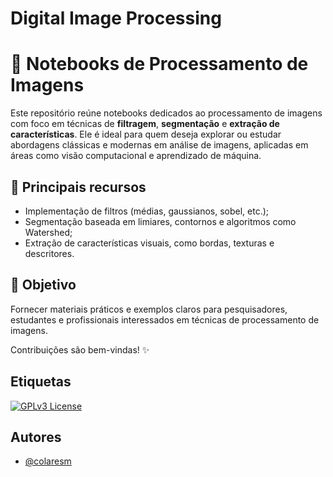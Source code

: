 
# Digital Image Processing


# 📂 Notebooks de Processamento de Imagens  

Este repositório reúne notebooks dedicados ao processamento de imagens com foco em técnicas de **filtragem**, **segmentação** e **extração de características**. Ele é ideal para quem deseja explorar ou estudar abordagens clássicas e modernas em análise de imagens, aplicadas em áreas como visão computacional e aprendizado de máquina.  

## 🔧 Principais recursos  
- Implementação de filtros (médias, gaussianos, sobel, etc.);  
- Segmentação baseada em limiares, contornos e algoritmos como Watershed;  
- Extração de características visuais, como bordas, texturas e descritores.  

## 🎯 Objetivo  
Fornecer materiais práticos e exemplos claros para pesquisadores, estudantes e profissionais interessados em técnicas de processamento de imagens.  

Contribuições são bem-vindas! ✨  


## Etiquetas

[![GPLv3 License](https://img.shields.io/badge/License-GPL%20v3-yellow.svg)](https://opensource.org/licenses/)

## Autores

- [@colaresm](https://www.github.com/colaresm)

